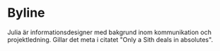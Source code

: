 Byline
=======

Julia är informationsdesigner med bakgrund inom kommunikation och projektledning. Gillar det meta i citatet "Only a Sith deals in absolutes".
